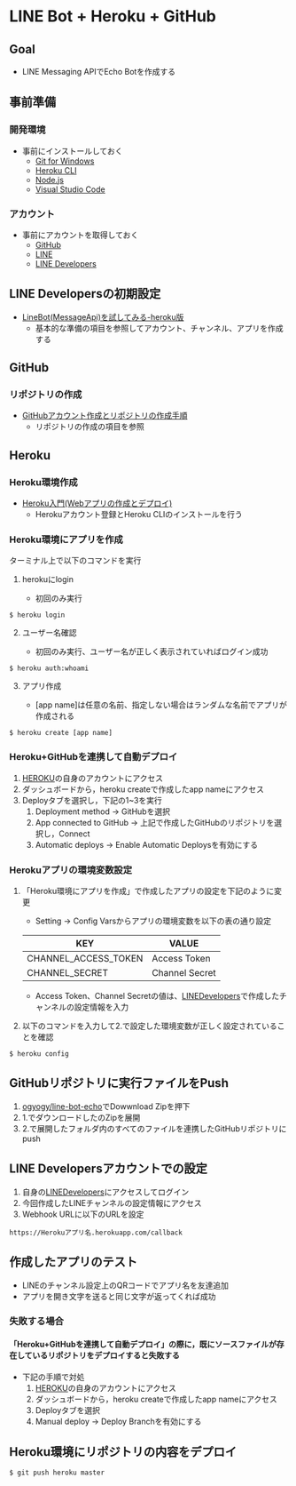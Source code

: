 # LINE Bot + Heroku + GitHub
## Goal
- LINE Messaging APIでEcho Botを作成する

## 事前準備
### 開発環境
- 事前にインストールしておく
    - [Git for Windows](https://gitforwindows.org/)
    - [Heroku CLI](https://devcenter.heroku.com/articles/heroku-cli)
    - [Node.js](https://nodejs.org/ja/)
    - [Visual Studio Code](https://code.visualstudio.com/)

### アカウント
- 事前にアカウントを取得しておく
    - [GitHub](https://github.com/)
    - [LINE](https://entry-at.line.me/)
    - [LINE Developers](https://developers.line.biz/ja/)

## LINE Developersの初期設定
- [LineBot(MessageApi)を試してみる-heroku版](https://qiita.com/skycat_me/items/9f27cbd9354515df744a)
    - 基本的な準備の項目を参照してアカウント、チャンネル、アプリを作成する

## GitHub
### リポジトリの作成
- [GitHubアカウント作成とリポジトリの作成手順](https://qiita.com/kooohei/items/361da3c9dbb6e0c7946b)
    - リポジトリの作成の項目を参照

## Heroku
### Heroku環境作成
- [Heroku入門(Webアプリの作成とデプロイ)](https://webbibouroku.com/Blog/Article/heroku-getting-started)
    - Herokuアカウント登録とHeroku CLIのインストールを行う

### Heroku環境にアプリを作成

ターミナル上で以下のコマンドを実行

1. herokuにlogin

    - 初回のみ実行

```
$ heroku login
```

2. ユーザー名確認

    - 初回のみ実行、ユーザー名が正しく表示されていればログイン成功

```
$ heroku auth:whoami
```

3. アプリ作成

    - [app name]は任意の名前、指定しない場合はランダムな名前でアプリが作成される

```
$ heroku create [app name]
```

### Heroku+GitHubを連携して自動デプロイ

1. [HEROKU](https://jp.heroku.com/)の自身のアカウントにアクセス
2. ダッシュボードから，heroku createで作成したapp nameにアクセス
3. Deployタブを選択し，下記の1~3を実行
    1. Deployment method → GitHubを選択
    2. App connected to GitHub → 上記で作成したGitHubのリポジトリを選択し，Connect 
    3. Automatic deploys → Enable Automatic Deploysを有効にする

### Herokuアプリの環境変数設定

1. 「Heroku環境にアプリを作成」で作成したアプリの設定を下記のように変更
    
    - Setting → Config Varsからアプリの環境変数を以下の表の通り設定

    |KEY|VALUE|
    |---|---|
    |CHANNEL_ACCESS_TOKEN|Access Token|
    |CHANNEL_SECRET|Channel Secret|

    - Access Token、Channel Secretの値は、[LINEDevelopers](https://developers.line.biz/ja/)で作成したチャンネルの設定情報を入力

2. 以下のコマンドを入力して2.で設定した環境変数が正しく設定されていることを確認

```
$ heroku config
```

## GitHubリポジトリに実行ファイルをPush
1. [ogyogy/line-bot-echo](https://github.com/ogyogy/line-bot-echo)でDowwnload Zipを押下
2. 1.でダウンロードしたのZipを展開
3. 2.で展開したフォルダ内のすべてのファイルを連携したGitHubリポジトリにpush

## LINE Developersアカウントでの設定
1. 自身の[LINEDevelopers](https://developers.line.biz/ja/)にアクセスしてログイン
1. 今回作成したLINEチャンネルの設定情報にアクセス
1. Webhook URLに以下のURLを設定

```
https://Herokuアプリ名.herokuapp.com/callback
```

## 作成したアプリのテスト

- LINEのチャンネル設定上のQRコードでアプリ名を友達追加
- アプリを開き文字を送ると同じ文字が返ってくれば成功

### 失敗する場合
#### 「Heroku+GitHubを連携して自動デプロイ」の際に，既にソースファイルが存在しているリポジトリをデプロイすると失敗する
- 下記の手順で対処
    1. [HEROKU](https://jp.heroku.com/)の自身のアカウントにアクセス
    2. ダッシュボードから，heroku createで作成したapp nameにアクセス
    3. Deployタブを選択
    4. Manual deploy → Deploy Branchを有効にする

## Heroku環境にリポジトリの内容をデプロイ

```
$ git push heroku master
```
